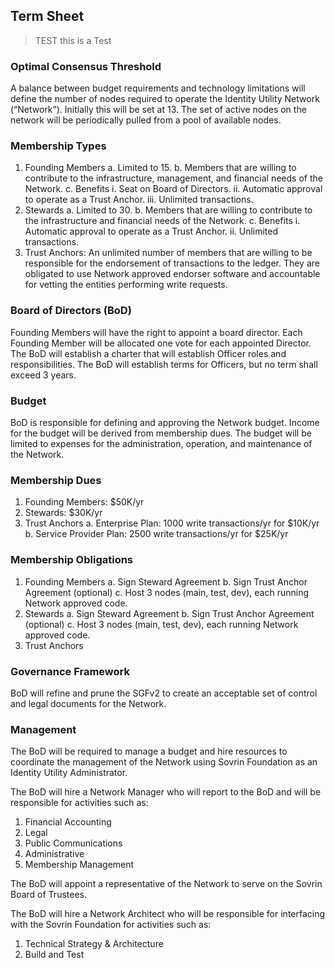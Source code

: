 ## Term Sheet
>TEST this is a Test

### Optimal Consensus Threshold
A balance between budget requirements and technology limitations will define the number of nodes required to operate the Identity Utility Network (“Network”). Initially this will be set at 13. The set of active nodes on the network will be periodically pulled from a pool of available nodes.

### Membership Types
1.	Founding Members
  a.	Limited to 15.
  b.	Members that are willing to contribute to the infrastructure, management, and financial needs of the Network.
  c.	Benefits
      i.	Seat on Board of Directors.
      ii.	Automatic approval to operate as a Trust Anchor.
      iii.	Unlimited transactions.
2.	Stewards
  a.	Limited to 30.
  b.	Members that are willing to contribute to the infrastructure and financial needs of the Network.
  c.	Benefits
      i.	Automatic approval to operate as a Trust Anchor.
      ii.	Unlimited transactions.
3.	Trust Anchors: An unlimited number of members that are willing to be responsible for the endorsement of transactions to the ledger. They are obligated to use Network approved endorser software and accountable for vetting the entities performing write requests.

### Board of Directors (BoD)
Founding Members will have the right to appoint a board director. Each Founding Member will be allocated one vote for each appointed Director.  The BoD will establish a charter that will establish Officer roles and responsibilities. The BoD will establish terms for Officers, but no term shall exceed 3 years.

### Budget
BoD is responsible for defining and approving the Network budget. Income for the budget will be derived from membership dues. The budget will be limited to expenses for the administration, operation, and maintenance of the Network.

### Membership Dues
1.	Founding Members:  $50K/yr
2.	Stewards:  $30K/yr
3.	Trust Anchors
    a.	Enterprise Plan: 1000 write transactions/yr for $10K/yr
    b.	Service Provider Plan: 2500 write transactions/yr for $25K/yr

### Membership Obligations
1.	Founding Members
    a.	Sign Steward Agreement
    b.	Sign Trust Anchor Agreement (optional)
    c.	Host 3 nodes (main, test, dev), each running Network approved code.
2.	Stewards
    a.	Sign Steward Agreement
    b.	Sign Trust Anchor Agreement (optional)
    c.	Host 3 nodes (main, test, dev), each running Network approved code.
3.	Trust Anchors

### Governance Framework
BoD will refine and prune the SGFv2 to create an acceptable set of control and legal documents for the Network.

### Management
The BoD will be required to manage a budget and hire resources to coordinate the management of the Network using Sovrin Foundation as an Identity Utility Administrator.

The BoD will hire a Network Manager who will report to the BoD and will be responsible for activities such as:
1.	Financial Accounting
2.	Legal
3.	Public Communications
4.	Administrative
5.	Membership Management

The BoD will appoint a representative of the Network to serve on the Sovrin Board of Trustees.

The BoD will hire a Network Architect who will be responsible for interfacing with the Sovrin Foundation for activities such as:
1.	Technical Strategy & Architecture
2.	Build and Test
